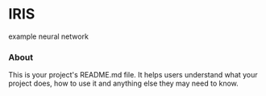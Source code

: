 IRIS
====

example neural network

### About

This is your project's README.md file. It helps users understand what your
project does, how to use it and anything else they may need to know.
